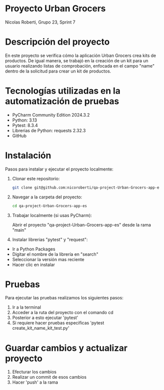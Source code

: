 # Proyecto Urban Grocers 

Nicolas Roberti, Grupo 23, Sprint 7

# Descripción del proyecto

En este proyecto se verifica cómo la aplicación Urban Grocers crea kits de productos. De igual manera, se trabajó en la creación de un kit para un usuario realizando listas de comprobación, enfocada en el campo "name" dentro de la solicitud para crear un kit de productos.

# Tecnologías utilizadas en la automatización de pruebas

- PyCharm Community Edition 2024.3.2 
- Python: 3.13 
- Pytest: 8.3.4
- Librerias de Python: requests 2.32.3
- GitHub

# Instalación
Pasos para instalar y ejecutar el proyecto localmente:

1. Clonar este repositorio:
    ```bash
    git clone git@github.com:nicoroberti/qa-project-Urban-Grocers-app-es.git
    ```

2. Navegar a la carpeta del proyecto:
    ```bash
    cd qa-project-Urban-Grocers-app-es
    ```

3. Trabajar localmente (si usas PyCharm):
    
    Abrir el proyecto "qa-project-Urban-Grocers-app-es" desde la rama "main"


4. Instalar librerias "pytest" y "request":
* Ir a Python Packages
* Digitar el nombre de la librería en "search"
* Seleccionar la versión mas reciente
* Hacer clic en instalar

# Pruebas

Para ejecutar las pruebas realizamos los siguientes pasos:

1. Ir a la terminal 
2. Acceder a la ruta del proyecto con el comando cd
3. Posterior a esto ejecutar 'pytest'
4. Si requiere hacer pruebas especificas 'pytest create_kit_name_kit_test.py'

# Guardar cambios y actualizar proyecto

1. Efecturar los cambios
2. Realizar un commit de esos cambios
3. Hacer 'push' a la rama
